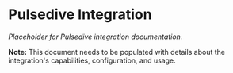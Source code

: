 # Pulsedive Integration

*Placeholder for Pulsedive integration documentation.*

**Note:** This document needs to be populated with details about the integration's capabilities, configuration, and usage.
